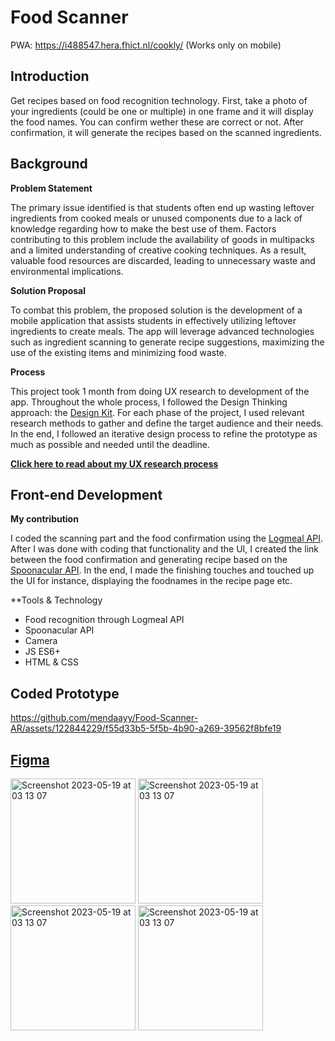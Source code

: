 # Food Scanner
PWA: https://i488547.hera.fhict.nl/cookly/ (Works only on mobile)

## Introduction 

Get recipes based on food recognition technology. First, take a photo of your ingredients (could be one or multiple) in one frame and it will display the food names. You can confirm wether these are correct or not. After confirmation, it will generate the recipes based on the scanned ingredients.

## Background

**Problem Statement**

The primary issue identified is that students often end up wasting leftover ingredients from cooked meals or unused components due to a lack of knowledge regarding how to make the best use of them. Factors contributing to this problem include the availability of goods in multipacks and a limited understanding of creative cooking techniques. As a result, valuable food resources are discarded, leading to unnecessary waste and environmental implications.

**Solution Proposal**

To combat this problem, the proposed solution is the development of a mobile application that assists students in effectively utilizing leftover ingredients to create meals. The app will leverage advanced technologies such as ingredient scanning to generate recipe suggestions, maximizing the use of the existing items and minimizing food waste.

**Process**

This project took 1 month from doing UX research to development of the app. Throughout the whole process, I followed the Design Thinking approach: the [Design Kit](https://www.designkit.org/). For each phase of the project, I used relevant research methods to gather and define the target audience and their needs. In the end, I followed an iterative design process to refine the prototype as much as possible and needed until the deadline. 

**[Click here to read about my UX research process](https://portfolio.drieam.app/s/GuxUr36X/SSx2MzUEo5h3FFCSx2J8gDuX)**

## Front-end Development 

**My contribution**

I coded the scanning part and the food confirmation using the [Logmeal API](https://logmeal.es/). After I was done with coding that functionality and the UI, I created the link between the food confirmation and generating recipe based on the [Spoonacular API](https://spoonacular.com/food-api). In the end, I made the finishing touches and touched up the UI for instance, displaying the foodnames in the recipe page etc.

**Tools & Technology

- Food recognition through Logmeal API 
- Spoonacular API
- Camera
- JS ES6+
- HTML & CSS

## Coded Prototype


https://github.com/mendaayy/Food-Scanner-AR/assets/122844229/f55d33b5-5f5b-4b90-a269-39562f8bfe19


## [Figma](https://www.figma.com/file/OFEzEYEFR3MK2Xn8fe6nAf/Food-scanner-app?type=design&node-id=0%3A1&t=2BPq5BfGJL6HH1be-1)

<img width="200" alt="Screenshot 2023-05-19 at 03 13 07" src="https://github.com/mendaayy/Food-Scanner-AR/assets/122844229/4f05982a-7a2f-4d94-9f4d-abe9ba5d57f6">
<img width="200" alt="Screenshot 2023-05-19 at 03 13 07" src="https://github.com/mendaayy/Food-Scanner-AR/assets/122844229/7fcf68fd-e9c1-4b83-84ad-ace43c490f57">
<img width="200" alt="Screenshot 2023-05-19 at 03 13 07" src="https://github.com/mendaayy/Food-Scanner-AR/assets/122844229/6987206d-eb31-4140-99f4-ad418dc4d014">
<img width="200" alt="Screenshot 2023-05-19 at 03 13 07" src="https://github.com/mendaayy/Food-Scanner-AR/assets/122844229/f2e47946-3de8-4052-b1d0-15ad6beca46e">


